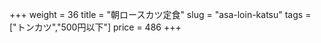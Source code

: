 +++
weight = 36
title  = "朝ロースカツ定食"
slug   = "asa-loin-katsu"
tags   = ["トンカツ","500円以下"]
price  = 486
+++

